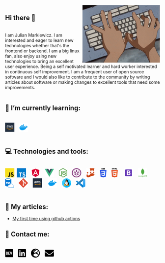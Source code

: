 <img src="./assets/typing.gif" width="50%" align="right" />

## Hi there 👋
<br>
I am Julian Markiewicz. I am interested and eager to learn new technologies whether that's the frontend or backend. I am a big linux fan, also enjoy using new technologies to bring an excellent user experience. Being a self motivated learner and hard worker interested in continuous self improvement. I am a frequent user of open source software and I would also like to contribute to the community by writing articles about software or making changes to excellent tools that need some improvements.<br><br>

## 🌱 I’m currently learning:
<br><img alt="AWS" title="AWS" src="./assets/skills_and_tools/aws.png" height="30">&nbsp;&nbsp;&nbsp;&nbsp;<img alt="docker" title="docker" src="./assets/skills_and_tools/docker.png" height="30">&nbsp;&nbsp;&nbsp;&nbsp;<br><br>

## 💻 Technologies and tools:
<br><img alt="JavaScript" title="JavaScript" src="./assets/skills_and_tools/javascript.png" height="30">&nbsp;&nbsp;<img alt="TypeScript" title="TypeScript" src="./assets/skills_and_tools/typescript.png" height="30">&nbsp;&nbsp;&nbsp;&nbsp;<img alt="Angular" title="Angular" src="./assets/skills_and_tools/angular.png" height="30">&nbsp;&nbsp;&nbsp;&nbsp;<img alt="vue.js" title="vue.js" src="./assets/skills_and_tools/vue.png" height="30">&nbsp;&nbsp;&nbsp;&nbsp;<img alt="Node.js" title="Node.js" src="./assets/skills_and_tools/node_js.png" height="30">&nbsp;&nbsp;&nbsp;&nbsp;<img alt="jasmine" title="jasmine" src="./assets/skills_and_tools/jasmine.png" height="30">&nbsp;&nbsp;&nbsp;&nbsp;<img alt="jest" title="jest" src="./assets/skills_and_tools/jest.png" height="30">&nbsp;&nbsp;&nbsp;&nbsp;<img alt="CSS" title="CSS" src="./assets/skills_and_tools/css.png" height="30">&nbsp;&nbsp;&nbsp;&nbsp;<img alt="HTML" title="HTML" src="./assets/skills_and_tools/html.png" height="30">&nbsp;&nbsp;&nbsp;&nbsp;
<img alt="bootstrap" title="bootstrap" src="./assets/skills_and_tools/bootstrap.png" height="30">&nbsp;&nbsp;&nbsp;&nbsp;<img alt="mongoDB" title="mongoDB" src="./assets/skills_and_tools/mongodb.png" height="30">&nbsp;&nbsp;&nbsp;&nbsp;<img alt="SQL" title="SQL" src="./assets/skills_and_tools/sql.png" height="30">&nbsp;&nbsp;&nbsp;&nbsp;<img alt="Git" title="Git" src="./assets/skills_and_tools/git.png" height="30">&nbsp;&nbsp;&nbsp;&nbsp;<img alt="AWS" title="AWS" src="./assets/skills_and_tools/aws.png" height="30">&nbsp;&nbsp;&nbsp;&nbsp;
<img alt="docker" title="docker" src="./assets/skills_and_tools/docker.png" height="30">&nbsp;&nbsp;&nbsp;&nbsp;<img alt="linux" title="linux" src="./assets/skills_and_tools/linux.png" height="30">&nbsp;&nbsp;&nbsp;&nbsp;<img alt="VS Code" title="VS Code" src="./assets/skills_and_tools/vs_code.png" height="30">&nbsp;&nbsp;&nbsp;&nbsp;<br><br>

## 📰 My articles:


- [My first time using github actions](https://dev.to/markiewiczjulian/my-first-time-using-github-actions-4kcd)


## 📠 Contact me:
<br><a href="https://dev.to/markiewiczjulian"><img height="30" src="./assets/dev-brands.png"></a>&nbsp;&nbsp;&nbsp;&nbsp;<a href="https://www.linkedin.com/in/julian-markiewicz-628860191/"><img height="30" src="./assets/linkedin-brands.png"></a>&nbsp;&nbsp;&nbsp;&nbsp;<a href="https://markiewiczjulian.github.io/"><img height="30" src="./assets/globe-europe-solid.png"></a>&nbsp;&nbsp;&nbsp;&nbsp;<a href="mailto:markiewicz.julian@gmail.com"><img height="30" src="./assets/envelope-solid.png"></a>&nbsp;&nbsp;&nbsp;&nbsp;<br><br>
